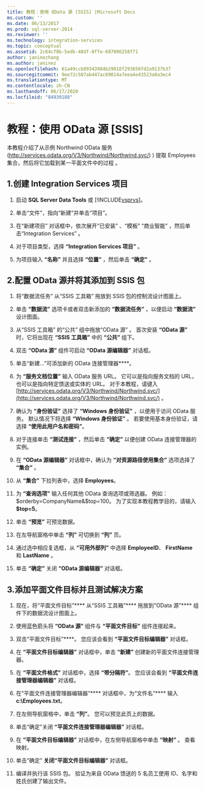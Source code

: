 ```yaml
---
title: 教程：使用 OData 源 [SSIS] |Microsoft Docs
ms.custom: ''
ms.date: 06/13/2017
ms.prod: sql-server-2014
ms.reviewer: ''
ms.technology: integration-services
ms.topic: conceptual
ms.assetid: 2c64cf8b-5edb-48df-8ffe-697096258f71
author: janinezhang
ms.author: janinez
ms.openlocfilehash: 61a49ccb89343984b29018f293656fd2a9137b37
ms.sourcegitcommit: 9ee72c507ab447ac69014a7eea4e43523a0a3ec4
ms.translationtype: MT
ms.contentlocale: zh-CN
ms.lasthandoff: 06/17/2020
ms.locfileid: "84939188"
---
```

# <a name="tutorial-using-the-odata-source-ssis"></a>教程：使用 OData 源 [SSIS]
  本教程介绍了从示例 Northwind OData 服务 (http://services.odata.org/V3/Northwind/Northwind.svc/) ) 提取 Employees 集合，然后将它加载到某一平面文件中的过程   。  
  
## <a name="1-create-an-integration-services-project"></a>1.创建 Integration Services 项目  
  
1.  启动 **SQL Server Data Tools** 或 [!INCLUDE[vsprvs](../../includes/vsprvs-md.md)]。  
  
2.  单击“文件”，指向“新建”并单击“项目”。     
  
3.  在“新建项目”  对话框中，依次展开“已安装”  、“模板”  “商业智能”  ，然后单击“Integration Services”  。  
  
4.  对于项目类型，选择 **“Integration Services 项目”** 。  
  
5.  为项目输入 **“名称”** 并且选择 **“位置”** ，然后单击 **“确定”** 。  
  
## <a name="2-add-and-configure-odata-source-to-the-ssis-package"></a>2.配置 OData 源并将其添加到 SSIS 包  
  
1.  将“数据流任务”  从“SSIS 工具箱”  拖放到 SSIS 包的控制流设计图面上。  
  
2.  单击 **“数据流”** 选项卡或者双击新添加的 **“数据流任务”** ，以便启动 **“数据流”** 设计图面。  
  
3.  从“SSIS 工具箱”  的“公共”  组中拖放“OData 源”  。 首次安装 **“OData 源”** 时，它将出现在 **“SSIS 工具箱”** 中的 **“公共”** 组下。  
  
4.  双击 **“OData 源”** 组件可启动 **“OData 源编辑器”** 对话框。  
  
5.  单击“新建…”可添加新的 OData 连接管理器****。  
  
6.  为 **“服务文档位置”** 输入 OData 服务 URL。 它可以是指向服务文档的 URL，也可以是指向特定馈送或实体的 URL。 对于本教程，请键入 [http://services.odata.org/V3/Northwind/Northwind.svc/](http://services.odata.org/V3/Northwind/Northwind.svc/) 。  
  
7.  确认为 **“身份验证”** 选择了 **“Windows 身份验证”** ，以便用于访问 OData 服务。 默认情况下将选择 **“Windows 身份验证”** 。 若要使用基本身份验证，请选择 **“使用此用户名和密码”**。  
  
8.  对于连接单击 **“测试连接”** ，然后单击 **“确定”** 以便创建 OData 连接管理器的实例。  
  
9. 在 **“OData 源编辑器”** 对话框中，确认为 **“对资源路径使用集合”** 选项选择了 **“集合”** 。  
  
10. 从 **“集合”** 下拉列表中，选择 **Employees**。  
  
11. 为 **“查询选项”** 输入任何其他 OData 查询选项或筛选器。 例如： $orderby=CompanyName&$top=100。 为了实现本教程教学目的，请输入 **$top=5**。  
  
12. 单击 **“预览”** 可预览数据。  
  
13. 在左导航窗格中单击 **“列”** 可切换到 **“列”** 页。  
  
14. 通过选中相应复选框，从 **“可用外部列”** 中选择 **EmployeeID**、 **FirstName** 和 **LastName** 。  
  
15. 单击 **“确定”** 关闭 **“OData 源编辑器”** 对话框。  
  
## <a name="3-add-flat-file-destination-and-test-the-solution"></a>3.添加平面文件目标并且测试解决方案  
  
1.  现在，将“平面文件目标”**** 从“SSIS 工具箱”**** 拖放到“OData 源”**** 组件下的数据流设计图面上。  
  
2.  使用蓝色箭头将 **“OData 源”** 组件与 **“平面文件目标”** 组件连接起来。  
  
3.  双击“平面文件目标”****。 您应该会看到 **“平面文件目标编辑器”** 对话框。  
  
4.  在 **“平面文件目标编辑器”** 对话框中，单击 **“新建”** 创建新的平面文件连接管理器。  
  
5.  在 **“平面文件格式”** 对话框中，选择 **“带分隔符”**。 您应该会看到 **“平面文件连接管理器编辑器”** 对话框。  
  
6.  在“平面文件连接管理器编辑器”**** 对话框中，为“文件名”**** 输入 **c:\Employees.txt**。  
  
7.  在左侧导航窗格中，单击 **“列”**。 您可以预览此页上的数据。  
  
8.  单击“确定”关闭 **“平面文件连接管理器编辑器”** 对话框。  
  
9. 在 **“平面文件目标编辑器”** 对话框中，在左侧导航窗格中单击 **“映射”** 。 查看映射。  
  
10. 单击“确定” **关闭“平面文件目标编辑器”** 对话框。  
  
11. 编译并执行该 SSIS 包。 验证为来自 OData 馈送的 5 名员工使用 ID、名字和姓氏创建了输出文件。  
  
  
